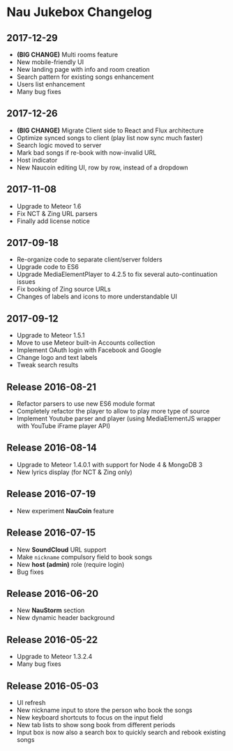 # Nau Jukebox Changelog

## 2017-12-29

* **(BIG CHANGE)** Multi rooms feature
* New mobile-friendly UI
* New landing page with info and room creation
* Search pattern for existing songs enhancement
* Users list enhancement
* Many bug fixes

## 2017-12-26

* **(BIG CHANGE)** Migrate Client side to React and Flux architecture
* Optimize synced songs to client (play list now sync much faster)
* Search logic moved to server
* Mark bad songs if re-book with now-invalid URL
* Host indicator
* New Naucoin editing UI, row by row, instead of a dropdown

## 2017-11-08

* Upgrade to Meteor 1.6
* Fix NCT & Zing URL parsers
* Finally add license notice

## 2017-09-18

* Re-organize code to separate client/server folders
* Upgrade code to ES6
* Upgrade MediaElementPlayer to 4.2.5 to fix several auto-continuation issues
* Fix booking of Zing source URLs
* Changes of labels and icons to more understandable UI

## 2017-09-12

* Upgrade to Meteor 1.5.1
* Move to use Meteor built-in Accounts collection
* Implement OAuth login with Facebook and Google
* Change logo and text labels
* Tweak search results

## Release 2016-08-21

* Refactor parsers to use new ES6 module format
* Completely refactor the player to allow to play more type of source
* Implement Youtube parser and player (using MediaElementJS wrapper with YouTube iFrame player API)

## Release 2016-08-14

* Upgrade to Meteor 1.4.0.1 with support for Node 4 & MongoDB 3
* New lyrics display (for NCT & Zing only)

## Release 2016-07-19

* New experiment **NauCoin** feature

## Release 2016-07-15

* New **SoundCloud** URL support
* Make `nickname` compulsory field to book songs
* New **host (admin)** role (require login)
* Bug fixes

## Release 2016-06-20

* New **NauStorm** section
* New dynamic header background

## Release 2016-05-22

* Upgrade to Meteor 1.3.2.4
* Many bug fixes

## Release 2016-05-03

* UI refresh
* New nickname input to store the person who book the songs
* New keyboard shortcuts to focus on the input field
* New tab lists to show song book from different periods
* Input box is now also a search box to quickly search and rebook existing songs
